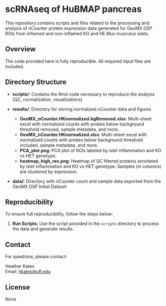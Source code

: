 # scRNAseq of HuBMAP pancreas

This repository contains scripts and files related to the processing and analysis of nCounter protein expression data generated for GeoMX DSP ROIs from inflamed and non-inflamed KO and HE Mus musculus islets.

## Overview

The code provided here is fully reproducible. All required input files are included.

## Directory Structure

- **scripts/**: Contains the Rmd code necessary to reproduce the analysis (QC, normalization, visualizations)

- **results/**: Directory for storing normalized nCounter data and figures
  - **GeoMX_nCounter.HKnormalized.bgRemoved.xlsx**: Multi-sheet excel with normalized counts with probes below background threshold removed, sample metadata, and more.
  - **GeoMX_nCounter.HKnormalized.xlsx**: Multi-sheet excel with normalized counts with probes below background threshold included, sample metadata, and more.
  - **PCA_plot.png**: PCA plot of ROIs labeled by islet inflammation and KO vs HET genotype.
  - **heatmap_high_res.png**: Heatmap of QC filtered proteins annotated by islet inflammation and KO vs HET genotype. Samples (in columns) are clustered by expression.

- **data/**: Directory with nCounter count and sample data exported from the GeoMX DSP Initial Dataset 

## Reproducibility

To ensure full reproducibility, follow the steps below:

1. **Run Scripts**: Use the script provided in the `scripts` directory to process the data and generate results.

## Contact

For questions, please contact:

Heather Kates  
Email: [hkates@ufl.edu](mailto:hkates@ufl.edu)

## License

None


